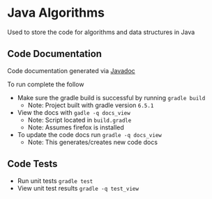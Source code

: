 # Java Algorithms

Used to store the code for algorithms and data structures in Java

## Code Documentation

Code documentation generated via [Javadoc](https://www.oracle.com/java/technologies/javase/javadoc-tool.html)

To run complete the follow
- Make sure the gradle build is successful by running `gradle build`
    - Note: Project built with gradle version `6.5.1`
- View the docs with `gadle -q docs_view`
    - Note: Script located in `build.gradle` 
    - Note: Assumes firefox is installed
- To update the code docs run `gradle -q docs_view` 
    - Note: This generates/creates new code docs

## Code Tests

- Run unit tests `gradle test`
- View unit test results `gradle -q test_view`